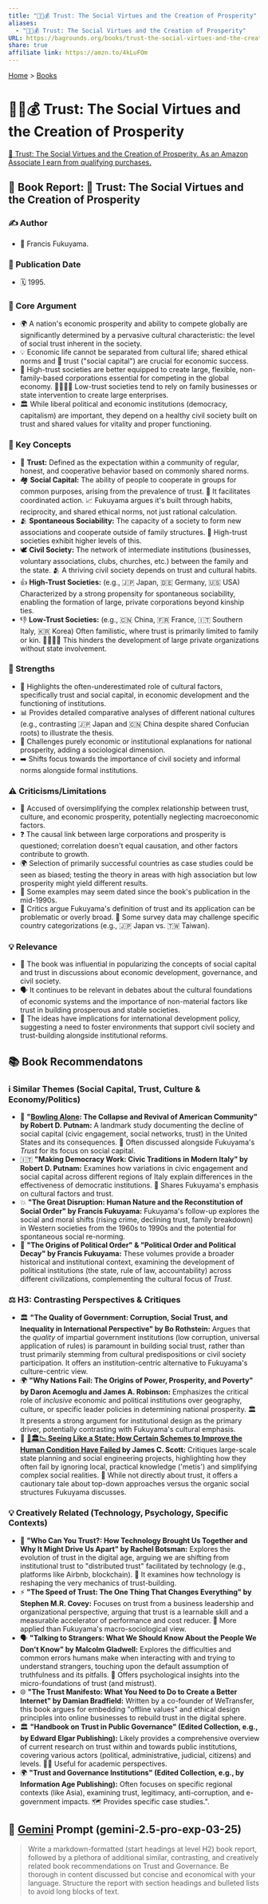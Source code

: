 ```yaml
---
title: "🤝😇💰 Trust: The Social Virtues and the Creation of Prosperity"
aliases:
  - "🤝😇💰 Trust: The Social Virtues and the Creation of Prosperity"
URL: https://bagrounds.org/books/trust-the-social-virtues-and-the-creation-of-prosperity
share: true
affiliate link: https://amzn.to/4kLuFOm
---
```

[Home](../index.md) > [Books](./index.md)  
# 🤝😇💰 Trust: The Social Virtues and the Creation of Prosperity  
[🛒 Trust: The Social Virtues and the Creation of Prosperity. As an Amazon Associate I earn from qualifying purchases.](https://amzn.to/4kLuFOm)  
  
## 📖 Book Report: 🤝 Trust: The Social Virtues and the Creation of Prosperity  
  
### ✍️ Author  
* 👤 Francis Fukuyama.  
  
### 📅 Publication Date  
* 🗓️ 1995.  
  
### 📣 Core Argument  
* 🌍 A nation's economic prosperity and ability to compete globally are significantly determined by a pervasive cultural characteristic: the level of social trust inherent in the society.  
* 💡 Economic life cannot be separated from cultural life; shared ethical norms and 🤝 trust ("social capital") are crucial for economic success.  
* 🏢 High-trust societies are better equipped to create large, flexible, non-family-based corporations essential for competing in the global economy. 👨‍👩‍👧‍👦 Low-trust societies tend to rely on family businesses or state intervention to create large enterprises.  
* 🏛️ While liberal political and economic institutions (democracy, capitalism) are important, they depend on a healthy civil society built on trust and shared values for vitality and proper functioning.  
  
### 🔑 Key Concepts  
* 🤝 **Trust:** Defined as the expectation within a community of regular, honest, and cooperative behavior based on commonly shared norms.  
* 🏘️ **Social Capital:** The ability of people to cooperate in groups for common purposes, arising from the prevalence of trust. 🤝 It facilitates coordinated action. 📈 Fukuyama argues it's built through habits, reciprocity, and shared ethical norms, not just rational calculation.  
* 🫂 **Spontaneous Sociability:** The capacity of a society to form new associations and cooperate outside of family structures. 🤝 High-trust societies exhibit higher levels of this.  
* 🕊️ **Civil Society:** The network of intermediate institutions (businesses, voluntary associations, clubs, churches, etc.) between the family and the state. 🫂 A thriving civil society depends on trust and cultural habits.  
* 👍 **High-Trust Societies:** (e.g., 🇯🇵 Japan, 🇩🇪 Germany, 🇺🇸 USA) Characterized by a strong propensity for spontaneous sociability, enabling the formation of large, private corporations beyond kinship ties.  
* 👎 **Low-Trust Societies:** (e.g., 🇨🇳 China, 🇫🇷 France, 🇮🇹 Southern Italy, 🇰🇷 Korea) Often familistic, where trust is primarily limited to family or kin. 👨‍👩‍👧‍👦 This hinders the development of large private organizations without state involvement.  
  
### 💪 Strengths  
* 🎯 Highlights the often-underestimated role of cultural factors, specifically trust and social capital, in economic development and the functioning of institutions.  
* 📊 Provides detailed comparative analyses of different national cultures (e.g., contrasting 🇯🇵 Japan and 🇨🇳 China despite shared Confucian roots) to illustrate the thesis.  
* 🤔 Challenges purely economic or institutional explanations for national prosperity, adding a sociological dimension.  
* ➡️ Shifts focus towards the importance of civil society and informal norms alongside formal institutions.  
  
### ⚠️ Criticisms/Limitations  
* 🤨 Accused of oversimplifying the complex relationship between trust, culture, and economic prosperity, potentially neglecting macroeconomic factors.  
* ❓ The causal link between large corporations and prosperity is questioned; correlation doesn't equal causation, and other factors contribute to growth.  
* 🌍 Selection of primarily successful countries as case studies could be seen as biased; testing the theory in areas with high association but low prosperity might yield different results.  
* 📅 Some examples may seem dated since the book's publication in the mid-1990s.  
* 🤔 Critics argue Fukuyama's definition of trust and its application can be problematic or overly broad. 🧾 Some survey data may challenge specific country categorizations (e.g., 🇯🇵 Japan vs. 🇹🇼 Taiwan).  
  
### 💡 Relevance  
* 🚀 The book was influential in popularizing the concepts of social capital and trust in discussions about economic development, governance, and civil society.  
* 🗣️ It continues to be relevant in debates about the cultural foundations of economic systems and the importance of non-material factors like trust in building prosperous and stable societies.  
* 🌱 The ideas have implications for international development policy, suggesting a need to foster environments that support civil society and trust-building alongside institutional reforms.  
  
## 📚 Book Recommendatons  
  
### ℹ️ Similar Themes (Social Capital, Trust, Culture & Economy/Politics)  
* 🎳 **"[Bowling Alone](./bowling-alone.md): The Collapse and Revival of American Community" by Robert D. Putnam:** A landmark study documenting the decline of social capital (civic engagement, social networks, trust) in the United States and its consequences. 🤝 Often discussed alongside Fukuyama's *Trust* for its focus on social capital.  
* 🇮🇹 **"Making Democracy Work: Civic Traditions in Modern Italy" by Robert D. Putnam:** Examines how variations in civic engagement and social capital across different regions of Italy explain differences in the effectiveness of democratic institutions. 🤝 Shares Fukuyama's emphasis on cultural factors and trust.  
* 💥 **"The Great Disruption: Human Nature and the Reconstitution of Social Order" by Francis Fukuyama:** Fukuyama's follow-up explores the social and moral shifts (rising crime, declining trust, family breakdown) in Western societies from the 1960s to 1990s and the potential for spontaneous social re-norming.  
* 📜 **"The Origins of Political Order" & "Political Order and Political Decay" by Francis Fukuyama:** These volumes provide a broader historical and institutional context, examining the development of political institutions (the state, rule of law, accountability) across different civilizations, complementing the cultural focus of *Trust*.  
  
### ⚖️ H3: Contrasting Perspectives & Critiques  
* 🏛️ **"The Quality of Government: Corruption, Social Trust, and Inequality in International Perspective" by Bo Rothstein:** Argues that the *quality* of impartial government institutions (low corruption, universal application of rules) is paramount in building social trust, rather than trust primarily stemming from cultural predispositions or civil society participation. It offers an institution-centric alternative to Fukuyama's culture-centric view.  
* 🌍 **"Why Nations Fail: The Origins of Power, Prosperity, and Poverty" by Daron Acemoglu and James A. Robinson:** Emphasizes the critical role of *inclusive* economic and political institutions over geography, culture, or specific leader policies in determining national prosperity. 🏛️ It presents a strong argument for institutional design as the primary driver, potentially contrasting with Fukuyama's cultural emphasis.  
* 👀 **[📖🏛️📉 Seeing Like a State: How Certain Schemes to Improve the Human Condition Have Failed](./seeing-like-a-state-how-certain-schemes-to-improve-the-human-condition-have-failed.md) by James C. Scott:** Critiques large-scale state planning and social engineering projects, highlighting how they often fail by ignoring local, practical knowledge ('metis') and simplifying complex social realities. 🤔 While not directly about trust, it offers a cautionary tale about top-down approaches versus the organic social structures Fukuyama discusses.  
  
### 💡 Creatively Related (Technology, Psychology, Specific Contexts)  
* 📱 **"Who Can You Trust?: How Technology Brought Us Together and Why It Might Drive Us Apart" by Rachel Botsman:** Explores the evolution of trust in the digital age, arguing we are shifting from institutional trust to "distributed trust" facilitated by technology (e.g., platforms like Airbnb, blockchain). 🔄 It examines how technology is reshaping the very mechanics of trust-building.  
* ⚡ **"The Speed of Trust: The One Thing That Changes Everything" by Stephen M.R. Covey:** Focuses on trust from a business leadership and organizational perspective, arguing that trust is a learnable skill and a measurable accelerator of performance and cost reducer. 💼 More applied than Fukuyama's macro-sociological view.  
* 🗣️ **"Talking to Strangers: What We Should Know About the People We Don't Know" by Malcolm Gladwell:** Explores the difficulties and common errors humans make when interacting with and trying to understand strangers, touching upon the default assumption of truthfulness and its pitfalls. 🧠 Offers psychological insights into the micro-foundations of trust (and mistrust).  
* 🌐 **"The Trust Manifesto: What You Need to Do to Create a Better Internet" by Damian Bradfield:** Written by a co-founder of WeTransfer, this book argues for embedding "offline values" and ethical design principles into online businesses to rebuild trust in the digital sphere.  
* 🏛️ **"Handbook on Trust in Public Governance" (Edited Collection, e.g., by Edward Elgar Publishing):** Likely provides a comprehensive overview of current research on trust within and towards public institutions, covering various actors (political, administrative, judicial, citizens) and levels. 🧑‍🎓 Useful for academic perspectives.  
* 🌍 **"Trust and Governance Institutions" (Edited Collection, e.g., by Information Age Publishing):** Often focuses on specific regional contexts (like Asia), examining trust, legitimacy, anti-corruption, and e-government impacts. 🗺️ Provides specific case studies.".  
  
## 💬 [Gemini](../software/gemini.md) Prompt (gemini-2.5-pro-exp-03-25)  
> Write a markdown-formatted (start headings at level H2) book report, followed by a plethora of additional similar, contrasting, and creatively related book recommendations on Trust and Governance. Be thorough in content discussed but concise and economical with your language. Structure the report with section headings and bulleted lists to avoid long blocks of text.